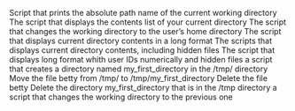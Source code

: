Script that prints the absolute path name of the current working directory
The script that displays the contents list of your current directory
The script that changes the working directory to the user’s home directory
The script that displays current directory contents in a long format
The scripts that displays current directory contents, including hidden files
The script that displays long format whith user IDs numerically and hidden files
a script that creates a directory named my_first_directory in the /tmp/ directory
Move the file betty from /tmp/ to /tmp/my_first_directory
Delete the file betty
Delete the directory my_first_directory that is in the /tmp directory
a script that changes the working directory to the previous one
